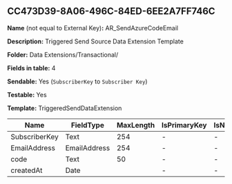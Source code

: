 ## CC473D39-8A06-496C-84ED-6EE2A7FF746C

**Name** (not equal to External Key)**:** AR_SendAzureCodeEmail

**Description:** Triggered Send Source Data Extension Template

**Folder:** Data Extensions/Transactional/

**Fields in table:** 4

**Sendable:** Yes (`SubscriberKey` to `Subscriber Key`)

**Testable:** Yes

**Template:** TriggeredSendDataExtension

| Name | FieldType | MaxLength | IsPrimaryKey | IsNullable | DefaultValue |
| --- | --- | --- | --- | --- | --- |
| SubscriberKey | Text | 254 | - | - |  |
| EmailAddress | EmailAddress | 254 | - | - |  |
| code | Text | 50 | - | - |  |
| createdAt | Date |  | - | - | GetDate() |
